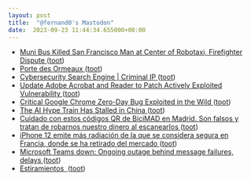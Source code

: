 ```yaml
---
layout: post
title:  "@fernand0's Mastodon"
date:  2023-09-23 11:44:34.655000+00:00
---
```

*  [Muni Bus Killed San Francisco Man at Center of Robotaxi, Firefighter Dispute ](https://sfstandard.com/2023/09/12/muni-bus-killed-san-francisco-man-at-center-of-robotaxi-firefighter-dispute) ([toot](https://mastodon.social/@fernand0/111114287490964515))
*  [Porte des Ormeaux ](https://www.flickr.com/photos/fernand0/53207197931) ([toot](https://mastodon.social/@fernand0/111114071824523287))
*  [Cybersecurity Search Engine \| Criminal IP  ](https://www.criminalip.io/) ([toot](https://mastodon.social/@fernand0/111113969786227703))
*  [Update Adobe Acrobat and Reader to Patch Actively Exploited Vulnerability ](https://thehackernews.com/2023/09/update-adobe-acrobat-and-reader-to.htm) ([toot](https://mastodon.social/@fernand0/111113695774544523))
*  [Critical Google Chrome Zero-Day Bug Exploited in the Wild ](https://www.darkreading.com/vulnerabilities-threats/critical-google-chrome-zero-day-bug-exploite) ([toot](https://mastodon.social/@fernand0/111113544033558639))
*  [The AI Hype Train Has Stalled in China ](https://www.wired.com/story/ai-hype-train-stalled-in-china) ([toot](https://mastodon.social/@fernand0/111113232881947975))
*  [Cuidado con estos códigos QR de BiciMAD en Madrid. Son falsos y tratan de robarnos nuestro dinero al escanearlos ](https://www.genbeta.com/seguridad/cuidado-estos-codigos-qr-bicimad-madrid-falsos-tratan-robarnos-nuestro-dinero-al-escanearlo) ([toot](https://mastodon.social/@fernand0/111112947638654658))
*  [iPhone 12 emite más radiación de la que se considera segura en Francia, donde se ha retirado del mercado ](https://www.europapress.es/portaltic/gadgets/noticia-iphone-12-emite-mas-radiacion-considera-segura-francia-donde-retirado-mercado-20230913112259.htm) ([toot](https://mastodon.social/@fernand0/111112798240788434))
*  [Microsoft Teams down: Ongoing outage behind message failures, delays ](https://www.bleepingcomputer.com/news/microsoft/microsoft-teams-down-ongoing-outage-behind-message-failures-delays) ([toot](https://mastodon.social/@fernand0/111110887429925164))
*  [Estiramientos  ](https://avecesunafoto.wordpress.com/2023/09/22/estiramientos) ([toot](https://mastodon.social/@fernand0/111109923799066861))
